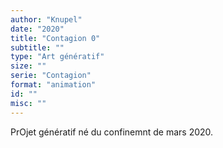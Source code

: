 ```yaml
---
author: "Knupel"
date: "2020"
title: "Contagion 0"
subtitle: ""
type: "Art génératif"
size: ""
serie: "Contagion"
format: "animation"
id: ""
misc: ""
---
```


PrOjet génératif né du confinemnt de mars 2020. 